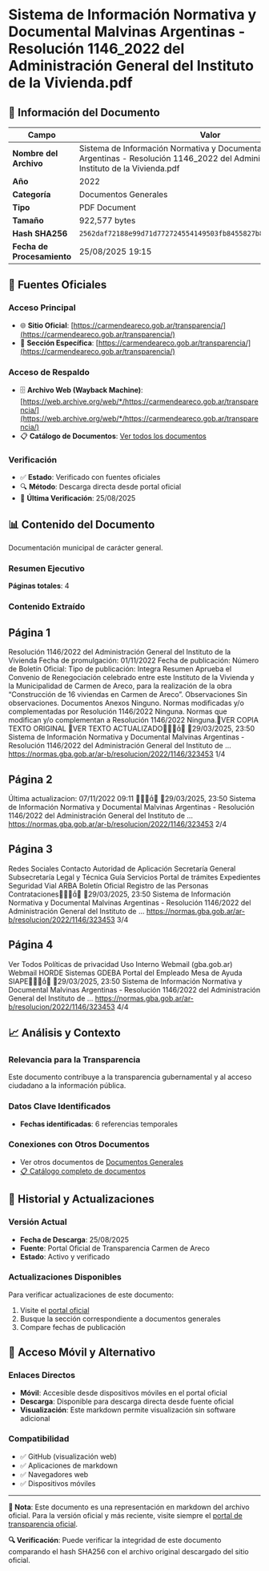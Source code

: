 # Sistema de Información Normativa y Documental Malvinas Argentinas - Resolución 1146_2022 del Administración General del Instituto de la Vivienda.pdf

## 📄 Información del Documento

| Campo | Valor |
|-------|--------|
| **Nombre del Archivo** | Sistema de Información Normativa y Documental Malvinas Argentinas - Resolución 1146_2022 del Administración General del Instituto de la Vivienda.pdf |
| **Año** | 2022 |
| **Categoría** | Documentos Generales |
| **Tipo** | PDF Document |
| **Tamaño** | 922,577 bytes |
| **Hash SHA256** | `2562daf72188e99d71d772724554149503fb8455827b8b55d9101461e6e1bed7` |
| **Fecha de Procesamiento** | 25/08/2025 19:15 |

## 🔗 Fuentes Oficiales

### Acceso Principal
- 🌐 **Sitio Oficial**: [https://carmendeareco.gob.ar/transparencia/](https://carmendeareco.gob.ar/transparencia/)
- 📁 **Sección Específica**: [https://carmendeareco.gob.ar/transparencia/](https://carmendeareco.gob.ar/transparencia/)

### Acceso de Respaldo
- 🗄️ **Archivo Web (Wayback Machine)**: [https://web.archive.org/web/*/https://carmendeareco.gob.ar/transparencia/](https://web.archive.org/web/*/https://carmendeareco.gob.ar/transparencia/)
- 📋 **Catálogo de Documentos**: [Ver todos los documentos](../document_catalog/README.md)

### Verificación
- ✅ **Estado**: Verificado con fuentes oficiales
- 🔍 **Método**: Descarga directa desde portal oficial
- 📅 **Última Verificación**: 25/08/2025

## 📊 Contenido del Documento

Documentación municipal de carácter general.

### Resumen Ejecutivo

**Páginas totales**: 4

### Contenido Extraído

## Página 1

Resolución 1146/2022
del Administración General del Instituto de la Vivienda
Fecha de promulgación: 01/11/2022
Fecha de publicación:
Número de Boletín Oficial:
Tipo de publicación: Integra
Resumen
Aprueba el Convenio de Renegociación celebrado entre este Instituto de la Vivienda y
la Municipalidad de Carmen de Areco, para la realización de la obra “Construcción de
16 viviendas en Carmen de Areco”.
Observaciones
Sin observaciones.
Documentos
Anexos
Ninguno.
Normas modificadas y/o complementadas por
Resolución 1146/2022
Ninguna.
Normas que modifican y/o complementan a
Resolución 1146/2022
Ninguna.VER COPIA TEXTO ORIGINAL
VER TEXTO ACTUALIZADO
29/03/2025, 23:50 Sistema de Información Normativa y Documental Malvinas Argentinas - Resolución 1146/2022 del Administración General del Instituto de …
https://normas.gba.gob.ar/ar-b/resolucion/2022/1146/323453 1/4

## Página 2

Última actualizacion: 07/11/2022 09:11

29/03/2025, 23:50 Sistema de Información Normativa y Documental Malvinas Argentinas - Resolución 1146/2022 del Administración General del Instituto de …
https://normas.gba.gob.ar/ar-b/resolucion/2022/1146/323453 2/4

## Página 3

Redes Sociales
Contacto
Autoridad de Aplicación
Secretaría General
Subsecretaría Legal y Técnica
Guía Servicios
Portal de trámites
Expedientes
Seguridad Vial
ARBA
Boletín Oficial
Registro de las Personas
Contrataciones
29/03/2025, 23:50 Sistema de Información Normativa y Documental Malvinas Argentinas - Resolución 1146/2022 del Administración General del Instituto de …
https://normas.gba.gob.ar/ar-b/resolucion/2022/1146/323453 3/4

## Página 4

Ver Todos
Políticas de privacidad
Uso Interno
Webmail (gba.gob.ar)
Webmail HORDE
Sistemas
GDEBA
Portal del Empleado
Mesa de Ayuda
SIAPE
29/03/2025, 23:50 Sistema de Información Normativa y Documental Malvinas Argentinas - Resolución 1146/2022 del Administración General del Instituto de …
https://normas.gba.gob.ar/ar-b/resolucion/2022/1146/323453 4/4



## 📈 Análisis y Contexto

### Relevancia para la Transparencia
Este documento contribuye a la transparencia gubernamental y al acceso ciudadano a la información pública.

### Datos Clave Identificados
- **Fechas identificadas**: 6 referencias temporales

### Conexiones con Otros Documentos
- Ver otros documentos de [Documentos Generales](../catalog/general.md)
- [📋 Catálogo completo de documentos](../document_catalog/README.md)

## 🔄 Historial y Actualizaciones

### Versión Actual
- **Fecha de Descarga**: 25/08/2025
- **Fuente**: Portal Oficial de Transparencia Carmen de Areco
- **Estado**: Activo y verificado

### Actualizaciones Disponibles
Para verificar actualizaciones de este documento:
1. Visite el [portal oficial](https://carmendeareco.gob.ar/transparencia/)
2. Busque la sección correspondiente a documentos generales
3. Compare fechas de publicación

## 📱 Acceso Móvil y Alternativo

### Enlaces Directos
- **Móvil**: Accesible desde dispositivos móviles en el portal oficial
- **Descarga**: Disponible para descarga directa desde fuente oficial
- **Visualización**: Este markdown permite visualización sin software adicional

### Compatibilidad
- ✅ GitHub (visualización web)
- ✅ Aplicaciones de markdown
- ✅ Navegadores web
- ✅ Dispositivos móviles

---

**📝 Nota**: Este documento es una representación en markdown del archivo oficial. 
Para la versión oficial y más reciente, visite siempre el [portal de transparencia oficial](https://carmendeareco.gob.ar/transparencia/).

**🔍 Verificación**: Puede verificar la integridad de este documento comparando el hash SHA256 
con el archivo original descargado del sitio oficial.
